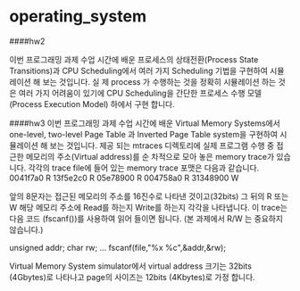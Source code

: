 # operating_system

####hw2

이번 프로그래밍 과제 수업 시간에 배운 프로세스의 상태전환(Process State Transitions)과 CPU Scheduling에서 여러 가지 Scheduling 기법을 구현하여 시뮬레이션 해 보는 것입니다. 
실 제 process 가 수행하는 것을 정확히 시뮬레이션 하는 것은 여러 가지 어려움이 있기에 CPU Scheduling을 간단한 프로세스 수행 모델 (Process Execution Model) 하에서 구현 합니다.



####hw3
이번 프로그래밍 과제 수업 시간에 배운 Virtual Memory Systems에서 one-level, two-level Page Table 과 Inverted Page Table system을 구현하여 시뮬레이션 해 보는 것입니다. 
제공 되는 mtraces 디렉토리에 실제 프로그램 수행 중 접근한 메모리의 주소(Virtual address)를 순 차적으로 모아 놓은 memory trace가 있습니다. 
각각의 trace file에 들어 있는 memory trace 포맷은 다음과 같습니다.
0041f7a0 R 
13f5e2c0 R 
05e78900 R 
004758a0 R 
31348900 W

앞의 8문자는 접근된 메모리의 주소를 16진수로 나타낸 것이고(32bits) 그 뒤의 R 또는 W 해당 메모리 주소에 Read를 하는지 Write를 하는지 각각을 나타냅니다.
이 trace는 다음 코드 (fscanf())를 사용하여 읽어 들이면 됩니다. (본 과제에서 R/W 는 중요하지 않습니다.)


unsigned addr;
char rw;
...
fscanf(file,"%x %c",&addr,&rw);


Virtual Memory System simulator에서 virtual address 크기는 32bits (4Gbytes)로 나타나고
page의 사이즈는 12bits (4Kbytes)로 가정 합니다.
